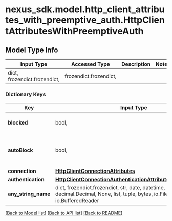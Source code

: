 # nexus_sdk.model.http_client_attributes_with_preemptive_auth.HttpClientAttributesWithPreemptiveAuth

## Model Type Info

| Input Type                   | Accessed Type          | Description | Notes |
| ---------------------------- | ---------------------- | ----------- | ----- |
| dict, frozendict.frozendict, | frozendict.frozendict, |             |

### Dictionary Keys

| Key                 | Input Type                                                                                                                                  | Accessed Type                                                                                                                   | Description                                                                                       | Notes      |
| ------------------- | ------------------------------------------------------------------------------------------------------------------------------------------- | ------------------------------------------------------------------------------------------------------------------------------- | ------------------------------------------------------------------------------------------------- | ---------- |
| **blocked**         | bool,                                                                                                                                       | BoolClass,                                                                                                                      | Whether to block outbound connections on the repository                                           |
| **autoBlock**       | bool,                                                                                                                                       | BoolClass,                                                                                                                      | Whether to auto-block outbound connections if remote peer is detected as unreachable/unresponsive |
| **connection**      | [**HttpClientConnectionAttributes**](HttpClientConnectionAttributes.md)                                                                     | [**HttpClientConnectionAttributes**](HttpClientConnectionAttributes.md)                                                         |                                                                                                   | [optional] |
| **authentication**  | [**HttpClientConnectionAuthenticationAttributesWithPreemptive**](HttpClientConnectionAuthenticationAttributesWithPreemptive.md)             | [**HttpClientConnectionAuthenticationAttributesWithPreemptive**](HttpClientConnectionAuthenticationAttributesWithPreemptive.md) |                                                                                                   | [optional] |
| **any_string_name** | dict, frozendict.frozendict, str, date, datetime, int, float, bool, decimal.Decimal, None, list, tuple, bytes, io.FileIO, io.BufferedReader | frozendict.frozendict, str, BoolClass, decimal.Decimal, NoneClass, tuple, bytes, FileIO                                         | any string name can be used but the value must be the correct type                                | [optional] |

[[Back to Model list]](../../README.md#documentation-for-models) [[Back to API list]](../../README.md#documentation-for-api-endpoints) [[Back to README]](../../README.md)

